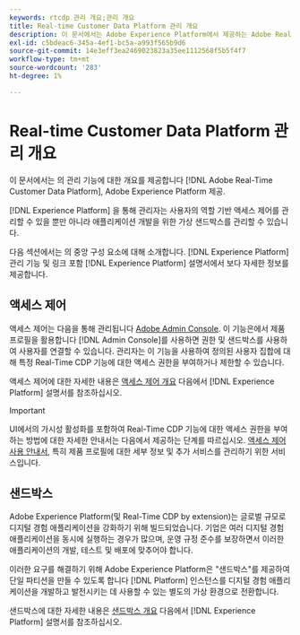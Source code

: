 ```yaml
---
keywords: rtcdp 관리 개요;관리 개요
title: Real-time Customer Data Platform 관리 개요
description: 이 문서에서는 Adobe Experience Platform에서 제공하는 Adobe Real-time Customer Data Platform의 관리 기능에 대한 개요를 제공합니다.
exl-id: c5bdeac6-345a-4ef1-bc5a-a993f565b9d6
source-git-commit: 14e3eff3ea2469023823a35ee1112568f5b5f4f7
workflow-type: tm+mt
source-wordcount: '283'
ht-degree: 1%

---
```


# Real-time Customer Data Platform 관리 개요

이 문서에서는 의 관리 기능에 대한 개요를 제공합니다 [!DNL Adobe Real-Time Customer Data Platform], Adobe Experience Platform 제공.

[!DNL Experience Platform] 을 통해 관리자는 사용자의 역할 기반 액세스 제어를 관리할 수 있을 뿐만 아니라 애플리케이션 개발을 위한 가상 샌드박스를 관리할 수 있습니다.

다음 섹션에서는 의 중앙 구성 요소에 대해 소개합니다. [!DNL Experience Platform] 관리 기능 및 링크 포함 [!DNL Experience Platform] 설명서에서 보다 자세한 정보를 제공합니다.

## 액세스 제어

액세스 제어는 다음을 통해 관리됩니다 [Adobe Admin Console](https://adminconsole.adobe.com). 이 기능은에서 제품 프로필을 활용합니다 [!DNL Admin Console]를 사용하면 권한 및 샌드박스를 사용하여 사용자를 연결할 수 있습니다. 관리자는 이 기능을 사용하여 정의된 사용자 집합에 대해 특정 Real-Time CDP 기능에 대한 액세스 권한을 부여하거나 제한할 수 있습니다.

액세스 제어에 대한 자세한 내용은 [액세스 제어 개요](../../access-control/home.md) 다음에서 [!DNL Experience Platform] 설명서를 참조하십시오.

>[!IMPORTANT]
>
>UI에서의 가시성 활성화를 포함하여 Real-Time CDP 기능에 대한 액세스 권한을 부여하는 방법에 대한 자세한 안내서는 다음에서 제공하는 단계를 따르십시오. [액세스 제어 사용 안내서](../../access-control/ui/overview.md), 특히 제품 프로필에 대한 세부 정보 및 추가 서비스를 관리하기 위한 서비스입니다.

## 샌드박스

Adobe Experience Platform(및 Real-Time CDP by extension)는 글로벌 규모로 디지털 경험 애플리케이션을 강화하기 위해 빌드되었습니다. 기업은 여러 디지털 경험 애플리케이션을 동시에 실행하는 경우가 많으며, 운영 규정 준수를 보장하면서 이러한 애플리케이션의 개발, 테스트 및 배포에 맞추어야 합니다.

이러한 요구를 해결하기 위해 Adobe Experience Platform은 &quot;샌드박스&quot;를 제공하여 단일 파티션을 만들 수 있도록 합니다 [!DNL Platform] 인스턴스를 디지털 경험 애플리케이션을 개발하고 발전시키는 데 사용할 수 있는 별도의 가상 환경으로 전환합니다.

샌드박스에 대한 자세한 내용은 [샌드박스 개요](../../sandboxes/home.md) 다음에서 [!DNL Experience Platform] 설명서를 참조하십시오.
